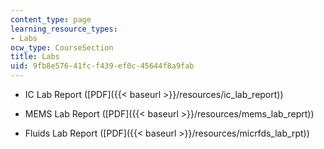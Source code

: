 ```yaml
---
content_type: page
learning_resource_types:
- Labs
ocw_type: CourseSection
title: Labs
uid: 9fb8e576-41fc-f439-ef0c-45644f8a9fab
---
```


*   IC Lab Report ([PDF]({{< baseurl >}}/resources/ic_lab_report))
    
*   MEMS Lab Report ([PDF]({{< baseurl >}}/resources/mems_lab_reprt))
    
*   Fluids Lab Report ([PDF]({{< baseurl >}}/resources/micrfds_lab_rpt))